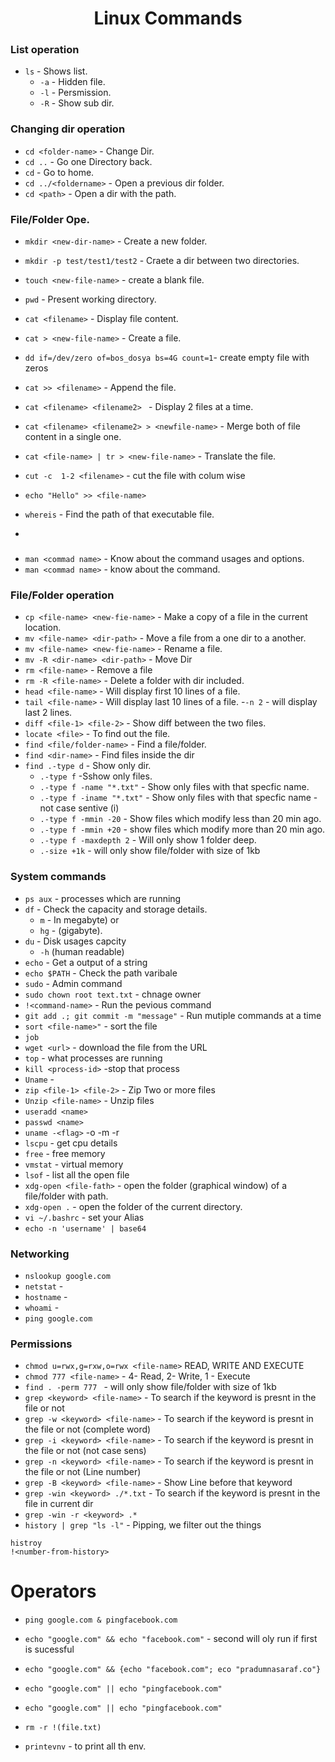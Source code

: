 <h1 align="center">Linux Commands</h1>

### List operation
- `ls` - Shows list.
    - `-a` - Hidden file.
    - `-l` - Persmission.
    - `-R` - Show sub dir.

### Changing dir operation
- `cd <folder-name>` - Change Dir.
- `cd ..` -   Go one Directory back.
- `cd` -    Go to home.
- `cd ../<foldername>` - Open a previous dir folder.
- `cd <path>` - Open a dir with the path.

### File/Folder Ope.
- `mkdir <new-dir-name>` - Create a new folder.
- `mkdir -p test/test1/test2` - Craete a dir between two directories.
- `touch <new-file-name>` - create a blank file.
- `pwd` - Present working directory.
- `cat <filename>` - Display file content.
- `cat > <new-file-name>` - Create a file.
- `dd if=/dev/zero of=bos_dosya bs=4G count=1`- create empty file with zeros
- `cat >> <filename>` - Append the file.
- `cat <filename> <filename2> ` - Display 2 files at a time.
- `cat <filename> <filename2> > <newfile-name>` - Merge both of file content in a single one.
- `cat <file-name> | tr > <new-file-name>` - Translate the file.
- `cut -c  1-2 <filename>` - cut the file with colum wise
- `echo "Hello" >> <file-name>`

- `whereis` - Find the path of that executable file.


+
### 
- `man <commad name>` - Know about the command usages and options.
- `man <commad name>` - know about the command.

### File/Folder operation
- `cp <file-name> <new-fie-name>` - Make a copy of a file in the current location.
- `mv <file-name> <dir-path>` - Move a file from a one dir to a another.
- `mv <file-name> <new-fie-name>` - Rename a file.
- `mv -R <dir-name> <dir-path>` - Move Dir
- `rm <file-name>` - Remove a file
- `rm -R <file-name>` - Delete a folder with dir included.
- `head <file-name>` - Will display first 10 lines of a file.
- `tail <file-name>` - Will display last 10 lines of a file.
    -`-n 2` - will display last 2 lines.
- `diff <file-1> <file-2>` - Show diff between the two files.
- `locate <file>` - To find out the file.  
- `find <file/folder-name>` - Find a file/folder.
- `find <dir-name>` - Find files inside the dir
- `find .-type d` - Show only dir.
    - `.-type f` -Sshow only files.
    - `.-type f -name "*.txt"` - Show only files with that specfic name.
    - `.-type f -iname "*.txt"` - Show only files with that specfic name - not case sentive (i)
    - `.-type f -mmin -20` - Show files which modify less than 20 min ago.
    - `.-type f -mmin +20` - show files which modify more than 20 min ago.
    - `.-type f -maxdepth 2` - Will only show 1 folder deep.
    - `.-size +1k` - will only show file/folder with size of 1kb


### System commands
- `ps aux` - processes which are running
- `df` - Check the capacity and storage details.
    - `m` - In megabyte)  or 
    - `hg` - (gigabyte).
- `du` - Disk usages capcity 
    - `-h` (human readable)
- `echo` - Get a output of a string
- `echo $PATH` - Check the path varibale
- `sudo` - Admin command
- `sudo chown root text.txt` - chnage owner
- `!<command-name>` - Run the pevious command
- `git add .; git commit -m "message"` - Run mutiple commands at a time
- `sort <file-name>"` - sort the file
- `job`
- `wget <url>` - download the file from the URL
- `top` - what processes are running
- `kill <process-id>` -stop that process
- `Uname` -
- `zip <file-1> <file-2>` - Zip Two or more files
- `Unzip <file-name>` - Unzip files
- `useradd <name>`
- `passwd <name>`
- `uname -<flag>` -o -m -r
- `lscpu` - get cpu details
- `free` - free memory 
- `vmstat` - virtual memory
- `lsof` - list all the open file
- `xdg-open <file-fath>` - open the folder (graphical window) of a file/folder with path.
- `xdg-open .` - open the folder of the current directory.
- `vi ~/.bashrc` - set your Alias
- `echo -n 'username' | base64` 

### Networking
- `nslookup google.com` 
- `netstat` - 
- `hostname` - 
- `whoami` - 
- `ping google.com`


### Permissions
- `chmod u=rwx,g=rxw,o=rwx <file-name>` READ, WRITE AND EXECUTE
- `chmod 777 <file-name>` - 4- Read, 2- Write, 1 - Execute
- `find . -perm 777 ` - will only show file/folder with size of 1kb
- `grep <keyword> <file-name>` - To search if the keyword is presnt in the file or not
- `grep -w <keyword> <file-name>` - To search if the keyword is presnt in the file or not (complete word)
- `grep -i <keyword> <file-name>` - To search if the keyword is presnt in the file or not (not case sens)
- `grep -n <keyword> <file-name>` - To search if the keyword is presnt in the file or not (Line number)
- `grep -B <keyword> <file-name>` - Show Line before that keyword
- `grep -win <keyword> ./*.txt` - To search if the keyword is presnt in the file in current dir
- `grep -win -r <keyword> .*` 
- `history | grep "ls -l"` - Pipping, we filter out the things

```
histroy
!<number-from-history>
```

# Operators

- `ping google.com & pingfacebook.com`
- `echo "google.com" && echo "facebook.com"` - second will oly run if first is sucessful
- `echo "google.com" && {echo "facebook.com"; eco "pradumnasaraf.co"}`
- `echo "google.com" || echo "pingfacebook.com"` 
- `echo "google.com" || echo "pingfacebook.com"` 
- `rm -r !(file.txt)`

- `printevnv` - to print all th env.
